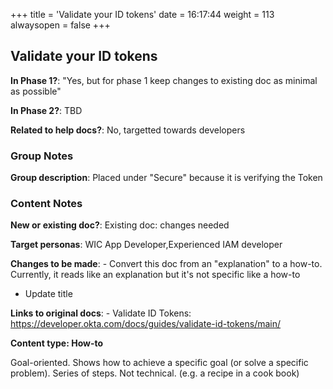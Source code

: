 +++
title = 'Validate your ID tokens'
date = 16:17:44
weight = 113
alwaysopen = false
+++

## Validate your ID tokens

**In Phase 1?**: "Yes, but for phase 1 keep changes to existing doc as minimal as possible"

**In Phase 2?**: TBD

**Related to help docs?**: No, targetted towards developers


### Group Notes

**Group description**: Placed under "Secure" because it is verifying the Token

### Content Notes

**New or existing doc?**: Existing doc: changes needed

**Target personas**: WIC App Developer,Experienced IAM developer

**Changes to be made**: - Convert this doc from an "explanation" to a how-to. Currently, it reads like an explanation but it's not specific like a how-to
- Update title

**Links to original docs**: - Validate ID Tokens: https://developer.okta.com/docs/guides/validate-id-tokens/main/

**Content type: How-to**

Goal-oriented. Shows how to achieve a specific goal (or solve a specific problem). Series of steps. Not technical. (e.g. a recipe in a cook book)


